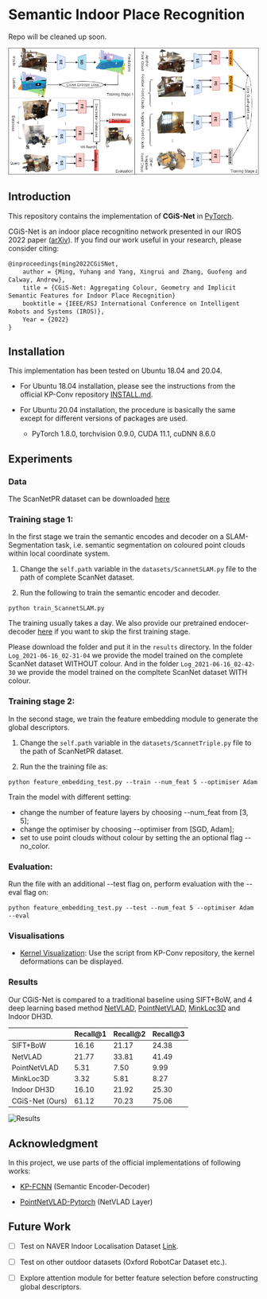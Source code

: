 # Semantic Indoor Place Recognition

Repo will be cleaned up soon.

![Overview](./doc/overview.png)

## Introduction

This repository contains the implementation of **CGiS-Net** in [PyTorch](https://pytorch.org/).
 
CGiS-Net is an indoor place recognitino network presented in our IROS 2022 paper ([arXiv](https://arxiv.org/abs/2202.02070)). If you find our work useful in your research, please consider citing:

```
@inproceedings{ming2022CGiSNet,
    author = {Ming, Yuhang and Yang, Xingrui and Zhang, Guofeng and Calway, Andrew},
    title = {CGiS-Net: Aggregating Colour, Geometry and Implicit Semantic Features for Indoor Place Recognition}
    booktitle = {IEEE/RSJ International Conference on Intelligent Robots and Systems (IROS)},
    Year = {2022}
}
```

## Installation

This implementation has been tested on Ubuntu 18.04 and 20.04. 

* For Ubuntu 18.04 installation, please see the instructions from the official KP-Conv repository [INSTALL.md](https://github.com/HuguesTHOMAS/KPConv-PyTorch/blob/master/INSTALL.md).

* For Ubuntu 20.04 installation, the procedure is basically the same except for different versions of packages are used.

    - PyTorch 1.8.0, torchvision 0.9.0, CUDA 11.1, cuDNN 8.6.0

## Experiments

### Data

The ScanNetPR dataset can be downloaded [here](https://drive.google.com/drive/folders/1F3jJ_iPJIMIl4Fr06ioVQq8fCVqqMDnP?usp=sharing)

### Training stage 1:

In the first stage we train the semantic encodes and decoder on a SLAM-Segmentation task, i.e. semantic segmentation on coloured point clouds within local coordinate system.

1. Change the `self.path` variable in the `datasets/ScannetSLAM.py` file to the path of complete ScanNet dataset.

2. Run the following to train the semantic encoder and decoder.
```
python train_ScannetSLAM.py
```

The training usually takes a day. We also provide our pretrained endocer-decoder [here](https://drive.google.com/drive/folders/1ClyEa7fygBkKZ5oEH-DQQYykj8RJJ51p?usp=sharing) if you want to skip the first training stage.

Please download the folder and put it in the `results` directory. In the folder `Log_2021-06-16_02-31-04` we provide the model trained on the complete ScanNet dataset WITHOUT colour. And in the folder `Log_2021-06-16_02-42-30` we provide the model trained on the compltete ScanNet dataset WITH colour.

### Training stage 2:

In the second stage, we train the feature embedding module to generate the global descriptors.

1. Change the `self.path` variable in the `datasets/ScannetTriple.py` file to the path of ScanNetPR dataset.

2. Run the the training file as:
```
python feature_embedding_test.py --train --num_feat 5 --optimiser Adam
```
Train the model with different setting:
- change the number of feature layers by choosing --num_feat from [3, 5];
- change the optimiser by choosing --optimiser from [SGD, Adam];
- set to use point clouds without colour by setting the an optional flag --no_color.

### Evaluation:
Run the file with an additional --test flag on, perform evaluation with the --eval flag on:
```
python feature_embedding_test.py --test --num_feat 5 --optimiser Adam --eval
```

### Visualisations
* [Kernel Visualization](./doc/visualization_guide.md): Use the script from KP-Conv repository, the kernel deformations can be displayed.

### Results

Our CGiS-Net is compared to a traditional baseline using SIFT+BoW, and 4 deep learning based method [NetVLAD](https://github.com/Nanne/pytorch-NetVlad), [PointNetVLAD](https://github.com/cattaneod/PointNetVlad-Pytorch), [MinkLoc3D](https://github.com/jac99/MinkLoc3D) and Indoor DH3D.

|   |Recall@1|Recall@2|Recall@3|
|---|---|---|---|
| SIFT+BoW  | 16.16  | 21.17  | 24.38  |
| NetVLAD  | 21.77  | 33.81  | 41.49  |
| PointNetVLAD  | 5.31  | 7.50  | 9.99  |
| MinkLoc3D  | 3.32  | 5.81  | 8.27  |
| Indoor DH3D  | 16.10  | 21.92  | 25.30  |
| CGiS-Net (Ours)  | 61.12  | 70.23  | 75.06  |

![Results](./doc/results.png)


## Acknowledgment

In this project, we use parts of the official implementations of following works:

* <a href="https://github.com/HuguesTHOMAS/KPConv-PyTorch">KP-FCNN</a> (Semantic Encoder-Decoder)

* <a href="https://github.com/cattaneod/PointNetVlad-Pytorch">PointNetVLAD-Pytorch</a> (NetVLAD Layer)

## Future Work
- [ ] Test on NAVER Indoor Localisation Dataset [Link](https://europe.naverlabs.com/blog/first-of-a-kind-large-scale-localization-datasets-in-crowded-indoor-spaces/).

- [ ] Test on other outdoor datasets (Oxford RobotCar Dataset etc.).

- [ ] Explore attention module for better feature selection before constructing global descriptors.
